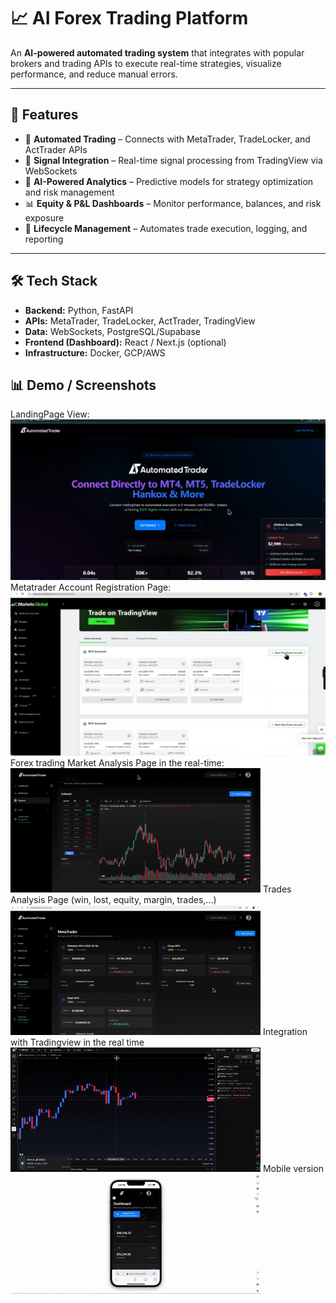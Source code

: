 # 📈 AI Forex Trading Platform

An **AI-powered automated trading system** that integrates with popular brokers and trading APIs to execute real-time strategies, visualize performance, and reduce manual errors.

---

## 🚀 Features
- 🤖 **Automated Trading** – Connects with MetaTrader, TradeLocker, and ActTrader APIs  
- 📡 **Signal Integration** – Real-time signal processing from TradingView via WebSockets  
- 🧠 **AI-Powered Analytics** – Predictive models for strategy optimization and risk management  
- 📊 **Equity & P&L Dashboards** – Monitor performance, balances, and risk exposure  
- 🔄 **Lifecycle Management** – Automates trade execution, logging, and reporting  

---

## 🛠️ Tech Stack
- **Backend:** Python, FastAPI  
- **APIs:** MetaTrader, TradeLocker, ActTrader, TradingView  
- **Data:** WebSockets, PostgreSQL/Supabase  
- **Frontend (Dashboard):** React / Next.js (optional)  
- **Infrastructure:** Docker, GCP/AWS

## 📊 Demo / Screenshots
LandingPage View:
![Landingpage](assets/dashboard.png)
Metatrader Account Registration Page:
![Metatrader](assets/metatrader.png)
Forex trading Market Analysis Page in the real-time:
![Market](assets/market.gif)
Trades Analysis Page (win, lost, equity, margin, trades,...)
![Trades](assets/trades.gif)
Integration with Tradingview in the real time
![Tradingviw](assets/tradingview.gif)
Mobile version
![Mobile](assets/mobile.gif)



